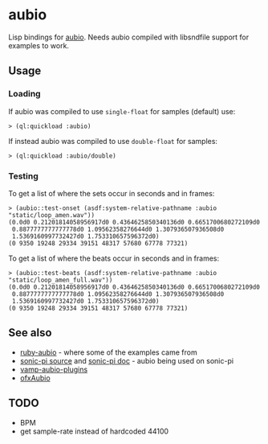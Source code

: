 # aubio

Lisp bindings for [aubio](https://aubio.org/). Needs aubio compiled with libsndfile support for examples to work.

## Usage

### Loading
If aubio was compiled to use `single-float` for samples (default) use:
```
> (ql:quickload :aubio)
```
If instead aubio was compiled to use `double-float` for samples:
```
> (ql:quickload :aubio/double)
```

### Testing
To get a list of where the sets occur in seconds and in frames:
```
> (aubio::test-onset (asdf:system-relative-pathname :aubio "static/loop_amen.wav"))
(0.0d0 0.21201814058956917d0 0.4364625850340136d0 0.6651700680272109d0
 0.8877777777777778d0 1.09562358276644d0 1.307936507936508d0
 1.5369160997732427d0 1.753310657596372d0)
(0 9350 19248 29334 39151 48317 57680 67778 77321)
```
To get a list of where the beats occur in seconds and in frames:
```
> (aubio::test-beats (asdf:system-relative-pathname :aubio "static/loop_amen_full.wav"))
(0.0d0 0.21201814058956917d0 0.4364625850340136d0 0.6651700680272109d0
 0.8877777777777778d0 1.09562358276644d0 1.307936507936508d0
 1.5369160997732427d0 1.753310657596372d0)
(0 9350 19248 29334 39151 48317 57680 67778 77321)
```

## See also

* [ruby-aubio](https://github.com/xavriley/ruby-aubio) - where some of the examples came from
* [sonic-pi source](https://github.com/samaaron/sonic-pi/blob/0fff19db99350ab143a3a5c3e353c73555ca3574/app/server/ruby/lib/sonicpi/samplebuffer.rb) and [sonic-pi doc](https://github.com/samaaron/sonic-pi/blob/master/etc/doc/tutorial/A.12-sample-slicing.md) - aubio being used on sonic-pi
* [vamp-aubio-plugins](https://github.com/aubio/vamp-aubio-plugins)
* [ofxAubio](https://github.com/aubio/ofxAubio)

## TODO

- BPM
- get sample-rate instead of hardcoded 44100
